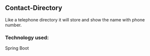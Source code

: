 ## Contact-Directory
Like a telephone directory it will store and show the name with phone number.
### Technology used:
Spring Boot
